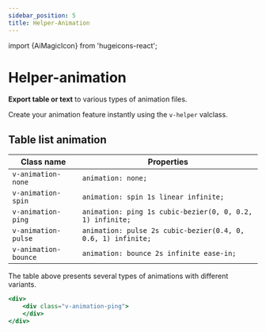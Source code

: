 ```yaml
---
sidebar_position: 5
title: Helper-Animation
---
```


import {AiMagicIcon} from 'hugeicons-react';

# Helper-animation <AiMagicIcon className='icon' />

**Export table or text** to various types of animation files.

Create your animation feature instantly using the `v-helper` valclass.


## Table list animation

| Class name  | Properties |
|---------------------|-------------------|
| `v-animation-none`      | `animation: none;` | 
| `v-animation-spin`     | `animation: spin 1s linear infinite;` | 
| `v-animation-ping`     | `animation: ping 1s cubic-bezier(0, 0, 0.2, 1) infinite;` | 
| `v-animation-pulse`     | `animation: pulse 2s cubic-bezier(0.4, 0, 0.6, 1) infinite;` | 
| `v-animation-bounce`     | `animation: bounce 2s infinite ease-in;` | 

The table above presents several types of animations with different variants.

``` jsx title="index.html"
<div>
    <div class="v-animation-ping">
    </div>
</div>
```